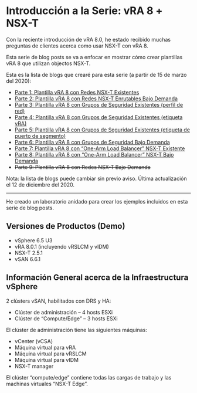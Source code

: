# Introducción a la Serie: vRA 8 + NSX-T


Con la reciente introducción de vRA 8.0, he estado recibido muchas preguntas de clientes acerca como usar NSX-T con vRA 8.

Esta serie de blog posts se va a enfocar en mostrar cómo crear plantillas vRA 8 que utilizan objectos NSX-T.

Esta es la lista de blogs que crearé para esta serie (a partir de 15 de marzo del 2020):
* [Parte 1: Plantilla vRA 8 con Redes NSX-T Existentes][part1-link]
* [Parte 2: Plantilla vRA 8 con Redes NSX-T Enrutables Bajo Demanda][part2-link]
* [Parte 3: Plantilla vRA 8 con Grupos de Seguridad Existentes (perfil de red)][part3-link]
* [Parte 4: Plantilla vRA 8 con Grupos de Seguridad Existentes (etiqueta vRA)][part4-link]
* [Parte 5: Plantilla vRA 8 con Grupos de Seguridad Existentes (etiqueta de puerto de segmento)][part5-link]
* [Parte 6: Plantilla vRA 8 con Grupos de Seguridad Bajo Demanda][part6-link]
* [Parte 7: Plantilla vRA 8 con “One-Arm Load Balancer” NSX-T Existente][part7-link]
* [Parte 8: Plantilla vRA 8 con “One-Arm Load Balancer” NSX-T Bajo Demanda][part8-link]
* ~~Parte 9: Plantilla vRA 8 con Redes NSX-T Bajo Demanda~~

Nota: la lista de blogs puede cambiar sin previo aviso. Última actualización el 12 de diciembre del 2020. 

<hr>

He creado un laboratorio anidado para crear los ejemplos incluidos en esta serie de blog posts. 

## Versiones de Productos (Demo)
* vSphere 6.5 U3
* vRA 8.0.1 (incluyendo vRSLCM y vIDM)
* NSX-T 2.5.1
* vSAN 6.6.1

## Información General acerca de la Infraestructura vSphere
2 clústers vSAN, habilitados con DRS y HA: 
* Clúster de administración – 4 hosts ESXi
* Clúster de “Compute/Edge” – 3 hosts ESXi

El clúster de administración tiene las siguientes máquinas:
  * vCenter (vCSA) 
  * Máquina virtual para vRA
  * Máquina virtual para vRSLCM
  * Máquina virtual para vIDM
  * NSX-T manager

El clúster “compute/edge” contiene todas las cargas de trabajo y las machinas virtuales “NSX-T Edge”.


[part1-link]: https://288clouds.com/es/2020-03-13-vra8-blueprint-nsxt-existing-network.html
[part2-link]: https://288clouds.com/es/2020-03-16-vra8-blueprint-nsxt-on-demand-routed-network.html
[part3-link]: https://288clouds.com/es/2020-03-18-vra8-nsxt-existing-security-group-using-network-profile.html
[part4-link]: https://288clouds.com/es/2020-03-19-vra8-nsxt-existing-security-group-using-vra-tags.html
[part5-link]: https://288clouds.com/es/2020-03-20-vra8-nsxt-existing-security-group-using-segment-port-tags.html
[part6-link]: https://288clouds.com/es/2020-03-23-vra8-nsxt-on-demand-security-group.html
[part7-link]: https://288clouds.com/es/2020-07-20-vracloud-nsxt-existing-one-arm-load-balancer.html
[part8-link]: https://288clouds.com/es/2020-07-22-vracloud-nsxt-on-demand-one-arm-load-balancer.html
